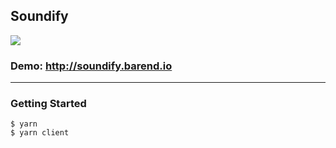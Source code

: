 ## Soundify

<img src="https://i.postimg.cc/vHjys4T4/soundify.png" />

### Demo: http://soundify.barend.io

---

### Getting Started

    $ yarn
    $ yarn client
